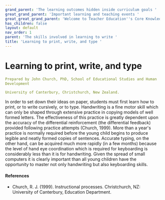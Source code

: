 ```yaml
---
grand_parent: 'The learning outcomes hidden inside curriculum goals '
great_grand_parent: 'Important learning and teaching events '
great_great_grand_parent: 'Welcome to Teacher Education''s Core Knowledge and Skills.'
has_children: false
layout: default
nav_order: 1
parent: 'The skills involved in learning to write '
title: 'Learning to print, write, and type '
---
```

# Learning to print, write, and type


```yaml
Prepared by John Church, PhD, School of Educational Studies and Human
Development

University of Canterbury, Christchurch, New Zealand.
```


In order to set down their ideas on paper, students must first learn how
to print, or to write cursively, or to type. Handwriting is a fine motor
skill which can only be shaped through extensive practice in copying
models of well formed letters. The effectiveness of this practice is
greatly dependent upon the accuracy of the differential reinforcement
(the differential feedback) provided following practice attempts
(Church, 1999). More than a year's practice is normally required before
the young child begins to produce legible and neatly formed copies of
sentences. Accurate typing, on the other hand, can be acquired much more
rapidly (in a few months) because the level of hand eye coordination
which is required for keyboarding is considerably less than it is for
handwriting. Given the spread of small computers it is clearly important
than all young children have the opportunity to master not only
handwriting but also keyboarding skills.


#### References

-   Church, R. J. (1999). Instructional processes. Christchurch, NZ:
    University of Canterbury, Education Department.
